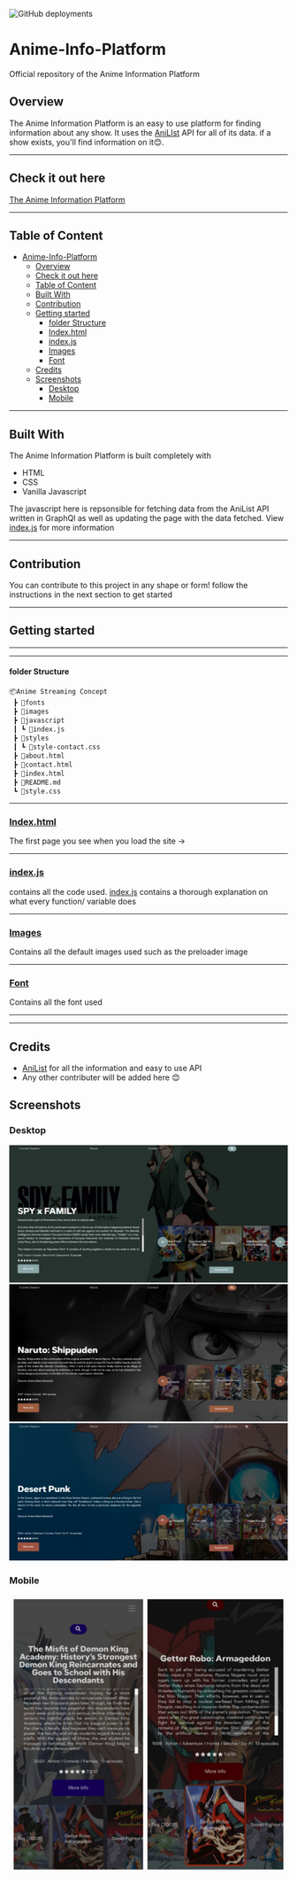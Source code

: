 ![GitHub deployments](https://img.shields.io/github/deployments/Mini-Sylar/Anime-Info-Platform/production?label=Vercel)

# Anime-Info-Platform

Official repository of the Anime Information Platform

## Overview

The Anime Information Platform is an easy to use platform for finding information about any show. It uses the [AniLIst](https://anilist.co/) API for all of its data. if a show exists, you'll find information on it😊.

<hr>

## Check it out here

[The Anime Information Platform](https://anime-info-platform.vercel.app/)

<hr>

## Table of Content

- [Anime-Info-Platform](#anime-info-platform)
  - [Overview](#overview)
  - [Check it out here](#check-it-out-here)
  - [Table of Content](#table-of-content)
  - [Built With](#built-with)
  - [Contribution](#contribution)
  - [Getting started](#getting-started)
      - [folder Structure](#folder-structure)
    - [Index.html](#indexhtml)
    - [index.js](#indexjs)
    - [Images](#images)
    - [Font](#font)
  - [Credits](#credits)
  - [Screenshots](#screenshots)
    - [Desktop](#desktop)
    - [Mobile](#mobile)
<hr>

## Built With

The Anime Information Platform is built completely with

- HTML
- CSS
- Vanilla Javascript

The javascript here is repsonsible for fetching data from the AniList API written in GraphQl as well as updating the page with the data fetched. View [index.js](javascript\index.js) for more information

<hr>

## Contribution

You can contribute to this project in any shape or form! follow the instructions in the next section to get started

<hr>

## Getting started

<hr><hr>

#### folder Structure

```
📦Anime Streaming Concept
 ┣ 📂fonts
 ┣ 📂images
 ┣ 📂javascript
 ┃ ┗ 📜index.js
 ┣ 📂styles
 ┃ ┗ 📜style-contact.css
 ┣ 📜about.html
 ┣ 📜contact.html
 ┣ 📜index.html
 ┣ 📜README.md
 ┗ 📜style.css
```

   <hr>

### [Index.html](index.html)

The first page you see when you load the site ->

<hr>

### [index.js](javascript\index.js)

contains all the code used. [index.js](javascript\index.js) contains a thorough explanation on what every function/ variable does

<hr>

### [Images](images)

Contains all the default images used such as the preloader image

<hr>

### [Font](fonts)

Contains all the font used

<hr><hr>

## Credits

- [AniList](https://anilist.co/) for all the information and easy to use API
- Any other contributer will be added here 😊

## Screenshots

### Desktop

<div>
<img src = "screenshots\Web capture_7-5-2022_19378_127.0.0.1.jpeg" alt="Desktop Screenshot 1 Spy x Family">
 <img src = "screenshots\Web capture_7-5-2022_19337_127.0.0.1.jpeg" alt="Desktop Screenshot 1 Spy x Family">
  <img src = "screenshots\Web capture_7-5-2022_193843_127.0.0.1.jpeg" alt="Desktop Screenshot 1 Spy x Family">
</div>

### Mobile

<div>
<img src = "screenshots\20220507_194135.jpg" alt="Desktop Screenshot 1 Spy x Family">

</div>

